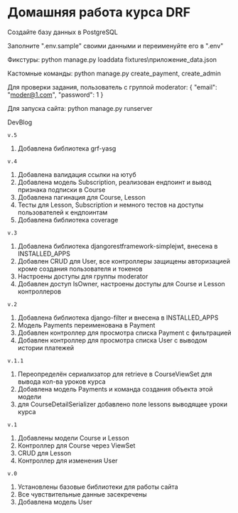 # **Домашняя работа курса DRF**


Создайте базу данных в PostgreSQL

Заполните ".env.sample" своими данными и переименуйте его в ".env"

Фикстуры: python manage.py loaddata fixtures\приложение_data.json

Кастомные команды: python manage.py create_payment, create_admin

Для проверки задания, пользователь с группой moderator: 
{
"email": "moder@1.com",
"password": 1
}

Для запуска сайта: python manage.py runserver

DevBlog

`v.5`
1. Добавлена библиотека grf-yasg

`v.4`
1. Добавлена валидация ссылки на ютуб
2. Добавлена модель Subscription, реализован ендпоинт и вывод признака подписки в Course
3. Добавлена пагинация для Course, Lesson
4. Тесты для Lesson, Subscription и немного тестов на доступы пользователей к ендпоинтам
5. Добавлена библиотека coverage

`v.3`
1. Добавлена библиотека djangorestframework-simplejwt, внесена в INSTALLED_APPS
2. Добавлен CRUD для User, все контроллеры защищены авторизацией кроме создания пользователя и токенов
3. Настроены доступы для группы moderator
4. Добавлен доступ IsOwner, настроены доступы для Course и Lesson контроллеров

`v.2`
1. Добавлена библиотека django-filter и внесена в INSTALLED_APPS
2. Модель Payments переименована в Payment
3. Добавлен контроллер для просмотра списка Payment с фильтрацией
4. Добавлен контроллер для просмотра списка User с выводом истории платежей

`v.1.1`
1. Переопределён сериализатор для retrieve в CourseViewSet для вывода кол-ва уроков курса
2. Добавлена модель Payments и команда создания объекта этой модели
3. для CourseDetailSerializer добавлено поле lessons выводящее уроки курса

`v.1`
1. Добавлены модели Course и Lesson
2. Контроллер для Course через ViewSet
3. CRUD для Lesson
4. Контроллер для изменения User

`v.0`
1. Установлены базовые библиотеки для работы сайта
2. Все чувствительные данные засекречены
3. Добавлена модель User
